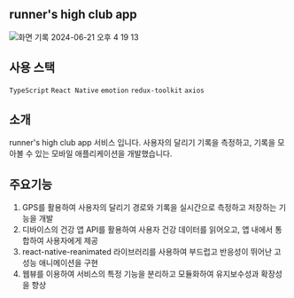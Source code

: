 ## runner's high club app

![화면 기록 2024-06-21 오후 4 19 13](https://github.com/Runner-s-High-club/app/assets/86298255/17a209c2-2f4b-4619-b931-500a914cb152)

## 사용 스택

`TypeScript` `React Native` `emotion` `redux-toolkit` `axios`

## 소개

runner's high club app 서비스 입니다.
사용자의 달리기 기록을 측정하고, 기록을 모아볼 수 있는 모바일 애플리케이션을 개발했습니다. 

## 주요기능

1. GPS를 활용하여 사용자의 달리기 경로와 기록을 실시간으로 측정하고 저장하는 기능을 개발
2. 디바이스의 건강 앱 API를 활용하여 사용자 건강 데이터를 읽어오고, 앱 내에서 통합하여 사용자에게 제공
3. react-native-reanimated 라이브러리를 사용하여 부드럽고 반응성이 뛰어난 고성능 애니메이션을 구현
4. 웹뷰를 이용하여 서비스의 특정 기능을 분리하고 모듈화하여 유지보수성과 확장성 을 향상


### <br/>

###
